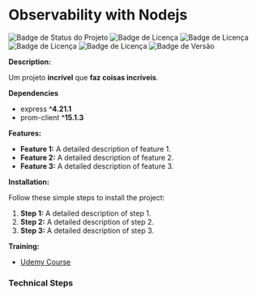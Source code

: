 # Observability with Nodejs
![Badge de Status do Projeto](https://img.shields.io/badge/status-training-blue.svg?style=flat-square)
![Badge de Licença](https://img.shields.io/badge/nodeJs-18.19.0-blue.svg?style=flat-square&logo=javascript)
![Badge de Licença](https://img.shields.io/badge/npm-10.10.1-blue.svg?style=flat-square&logo=npm)
![Badge de Licença](https://img.shields.io/badge/prometheus-2.55.0-orange.svg?style=flat-square&logo=prometheus)
![Badge de Licença](https://img.shields.io/badge/grafana-11.3.0-yellow.svg?style=flat-square&logo=grafana)
![Badge de Versão](https://img.shields.io/badge/app-v_1.0.0-green.svg?style=flat-square&logo=app)

**Description:**

Um projeto **incrível** que **faz coisas incríveis**. 

**Dependencies**
* express     **^4.21.1**
* prom-client **^15.1.3**

**Features:**

* **Feature 1:** A detailed description of feature 1.
* **Feature 2:** A detailed description of feature 2.
* **Feature 3:** A detailed description of feature 3.

**Installation:**

Follow these simple steps to install the project:

1. **Step 1:** A detailed description of step 1.
2. **Step 2:** A detailed description of step 2.
3. **Step 3:** A detailed description of step 3.

<!-- **Uso:**

Aprenda como usar o projeto com estes tutoriais:

* [Tutorial 1](https://linkdotutorial1.com)
* [Tutorial 2](https://linkdotutorial2.com)
* [Tutorial 3](https://linkdotutorial3.com) -->

<!-- **Contribuição:**

Se você deseja contribuir para o projeto, siga estas diretrizes:

* [Diretrizes de Contribuição](https://linkdiretrizesdecontribuicao.com) -->

<!-- **Licença:**

Este projeto está sob a licença [MIT](https://choosealicense.com/licenses/mit/). -->

**Training:**

* [Udemy Course](https://www.udemy.com/course/monitorando-aplicacoes-com-prometheus-e-grafana/)


### Technical Steps

<!-- ### DEV CETIFICATE
- dotnet dev-certs https --help
- dotnet dev-certs https --trust

### MIGRATIONS EF
- dotnet ef migrations add <migration-name>
- dotnet ef database update -->